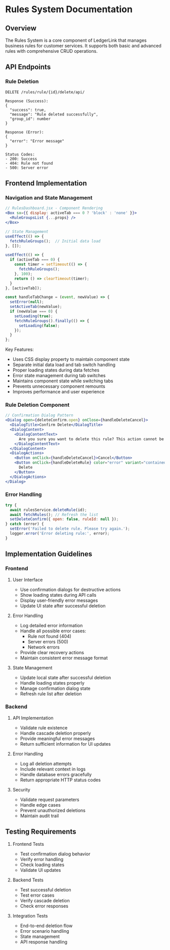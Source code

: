 # Rules System Documentation

## Overview
The Rules System is a core component of LedgerLink that manages business rules for customer services. It supports both basic and advanced rules with comprehensive CRUD operations.

## API Endpoints

### Rule Deletion
```
DELETE /rules/rule/{id}/delete/api/

Response (Success):
{
  "success": true,
  "message": "Rule deleted successfully",
  "group_id": number
}

Response (Error):
{
  "error": "Error message"
}

Status Codes:
- 200: Success
- 404: Rule not found
- 500: Server error
```

## Frontend Implementation

### Navigation and State Management
```jsx
// RulesDashboard.jsx - Component Rendering
<Box sx={{ display: activeTab === 0 ? 'block' : 'none' }}>
  <RuleGroupsList {...props} />
</Box>

// State Management
useEffect(() => {
  fetchRuleGroups();  // Initial data load
}, []);

useEffect(() => {
  if (activeTab === 0) {
    const timer = setTimeout(() => {
      fetchRuleGroups();
    }, 100);
    return () => clearTimeout(timer);
  }
}, [activeTab]);

const handleTabChange = (event, newValue) => {
  setError(null);
  setActiveTab(newValue);
  if (newValue === 0) {
    setLoading(true);
    fetchRuleGroups().finally(() => {
      setLoading(false);
    });
  }
};
```

Key Features:
- Uses CSS display property to maintain component state
- Separate initial data load and tab switch handling
- Proper loading states during data fetches
- Error state management during tab switches
- Maintains component state while switching tabs
- Prevents unnecessary component remounts
- Improves performance and user experience

### Rule Deletion Component
```jsx
// Confirmation Dialog Pattern
<Dialog open={deleteConfirm.open} onClose={handleDeleteCancel}>
  <DialogTitle>Confirm Delete</DialogTitle>
  <DialogContent>
    <DialogContentText>
      Are you sure you want to delete this rule? This action cannot be undone.
    </DialogContentText>
  </DialogContent>
  <DialogActions>
    <Button onClick={handleDeleteCancel}>Cancel</Button>
    <Button onClick={handleDeleteRule} color="error" variant="contained">
      Delete
    </Button>
  </DialogActions>
</Dialog>
```

### Error Handling
```javascript
try {
  await rulesService.deleteRule(id);
  await fetchRules(); // Refresh the list
  setDeleteConfirm({ open: false, ruleId: null });
} catch (error) {
  setError('Failed to delete rule. Please try again.');
  logger.error('Error deleting rule:', error);
}
```

## Implementation Guidelines

### Frontend
1. User Interface
   - Use confirmation dialogs for destructive actions
   - Show loading states during API calls
   - Display user-friendly error messages
   - Update UI state after successful deletion

2. Error Handling
   - Log detailed error information
   - Handle all possible error cases:
     * Rule not found (404)
     * Server errors (500)
     * Network errors
   - Provide clear recovery actions
   - Maintain consistent error message format

3. State Management
   - Update local state after successful deletion
   - Handle loading states properly
   - Manage confirmation dialog state
   - Refresh rule list after deletion

### Backend
1. API Implementation
   - Validate rule existence
   - Handle cascade deletion properly
   - Provide meaningful error messages
   - Return sufficient information for UI updates

2. Error Handling
   - Log all deletion attempts
   - Include relevant context in logs
   - Handle database errors gracefully
   - Return appropriate HTTP status codes

3. Security
   - Validate request parameters
   - Handle edge cases
   - Prevent unauthorized deletions
   - Maintain audit trail

## Testing Requirements

1. Frontend Tests
   - Test confirmation dialog behavior
   - Verify error handling
   - Check loading states
   - Validate UI updates

2. Backend Tests
   - Test successful deletion
   - Test error cases
   - Verify cascade deletion
   - Check error responses

3. Integration Tests
   - End-to-end deletion flow
   - Error scenario handling
   - State management
   - API response handling